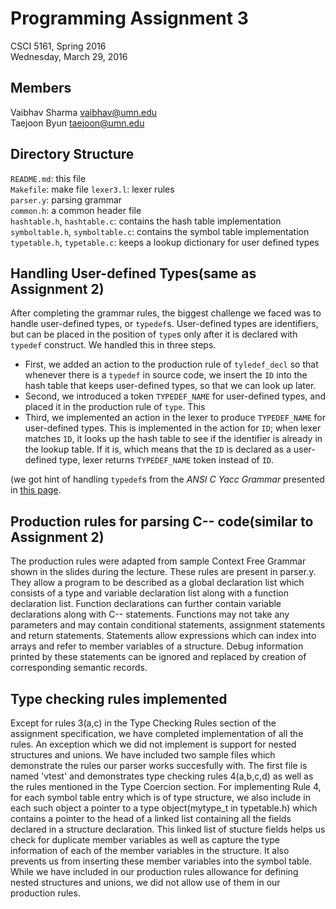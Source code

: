Programming Assignment 3
========================

CSCI 5161, Spring 2016  
Wednesday, March 29, 2016  

Members
-------

Vaibhav Sharma <vaibhav@umn.edu>  
Taejoon Byun <taejoon@umn.edu>  

Directory Structure
-------------------

`README.md`: this file  
`Makefile`: make file
`lexer3.l`: lexer rules  
`parser.y`: parsing grammar  
`common.h`: a common header file  
`hashtable.h`, `hashtable.c`: contains the hash table implementation  
`symboltable.h`, `symboltable.c`: contains the symbol table implementation  
`typetable.h`, `typetable.c`: keeps a lookup dictionary for user defined types   

Handling User-defined Types(same as Assignment 2)
-------------------------------------------------

After completing the grammar rules, the biggest challenge we faced was to 
handle user-defined types, or `typedef`s. User-defined types are identifiers, 
but can be placed in the position of `type`s only after it is declared with 
`typedef` construct. We handled this in three steps. 

-   First, we added an action to the production rule of `tyledef_decl` so that 
    whenever there is a `typedef` in source code, we insert the `ID` into the 
    hash table that keeps user-defined types, so that we can look up later. 
-   Second, we introduced a token `TYPEDEF_NAME` for user-defined types, and 
    placed it in the production rule of `type`. This
-   Third, we implemented an action in the lexer to produce `TYPEDEF_NAME` for 
    user-defined types. This is implemented in the action for `ID`; when lexer
    matches `ID`, it looks up the hash table to see if the identifier is 
    already in the lookup table. If it is, which means that the `ID` is 
    declared as a user-defined type, lexer returns `TYPEDEF_NAME` token 
    instead of `ID`.

(we got hint of handling `typedef`s from the *ANSI C Yacc Grammar* presented in
[this page](http://www.quut.com/c/ANSI-C-grammar-y.html#constant_expression).

Production rules for parsing C-- code(similar to Assignment 2)
--------------------------------------------------------------

The production rules were adapted from sample Context Free Grammar shown in the slides during the lecture. These rules are present in parser.y. They allow a program to be described as a global declaration list which consists of a type and variable declaration list along with a function declaration list. Function declarations can further contain variable declarations along with C-- statements. Functions may not take any parameters and may contain conditional statements, assignment statements and return statements. Statements allow expressions which can index into arrays and refer to member variables of a structure.
Debug information printed by these statements can be ignored and replaced by creation of corresponding semantic records.

Type checking rules implemented
-------------------------------
Except for rules 3(a,c) in the Type Checking Rules section of the assignment specification, we have completed implementation of all the rules. 
An exception which we did not implement is support for nested structures and unions.
We have included two sample files which demonstrate the rules our parser works succesfully with.
The first file is named 'vtest' and demonstrates type checking rules 4(a,b,c,d) as well as the rules mentioned in the Type Coercion section.
For implementing Rule 4, for each symbol table entry which is of type structure, we also include in each such object a pointer to a type object(mytype_t in typetable.h) which contains a pointer to the head of a linked list containing all the fields declared in a structure declaration. This linked list of stucture fields helps us check for duplicate member variables as well as capture the type information of each of the member variables in the structure. It also prevents us from inserting these member variables into the symbol table.
While we have included in our production rules allowance for defining nested structures and unions, we did not allow use of them in our production rules.